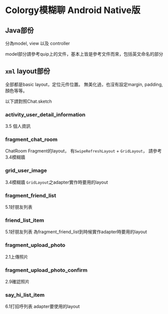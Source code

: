 # Colorgy模糊聊 Android Native版

## Java部份

分為model, view 以及 controller

model部分請參考quip上的文件，基本上皆是參考文件而來，包括英文命名的部分

## `xml` layout部份

全部都是basic layout，定位元件位置。
無美化過，也沒有設定margin, padding, 顏色等等。

以下請對照Chat.sketch

### activity_user_detail_information
3.5 個人資訊

### fragment_chat_room
ChatRoom Fragment的layout，
有`SwipeRefreshLayout` + `GridLayout`，
請參考3.4模糊牆

### grid_user_image
3.4模糊牆
`GridLayout`之adapter實作時要用的layout

### fragment_friend_list
5.1好朋友列表

### friend_list_item
5.1好朋友列表
為fragment_friend_list到時候實作adapter時要用的layout

### fragment_upload_photo
2.1上傳照片

### fragment_upload_photo_confirm
2.9確認照片

### say_hi_list_item
6.1打招呼列表
adapter要使用的layout
